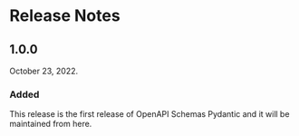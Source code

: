 # Release Notes

## 1.0.0

October 23, 2022.

### Added

This release is the first release of OpenAPI Schemas Pydantic and it will be maintained from here.
